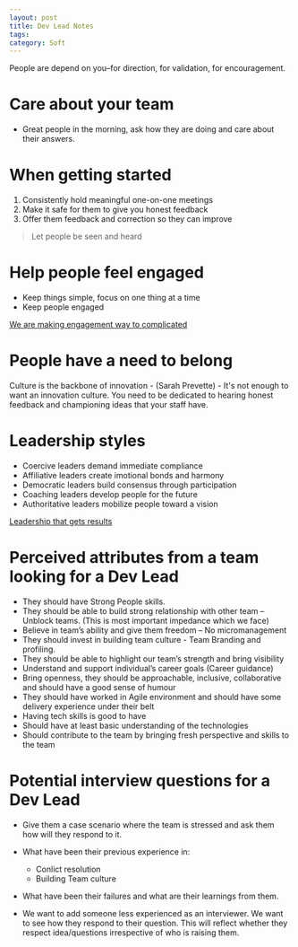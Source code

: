```yaml
---
layout: post
title: Dev Lead Notes
tags: 
category: Soft
---
```


People are depend on you–for direction, for validation, for encouragement.

# Care about your team

- Great people in the morning, ask how they are doing and care about their answers. 

# When getting started  

1. Consistently hold meaningful one-on-one meetings   
2. Make it safe for them to give you honest feedback  
3. Offer them feedback and correction so they can improve  

> Let people be seen and heard

# Help people feel engaged

- Keep things simple, focus on one thing at a time
- Keep people engaged  

[We are making engagement way to complicated](http://us7.campaign-archive2.com/?u=61b9f569636d0029c60263a99&id=3fcd3409bf&e=807b678eab)  

# People have a need to belong

Culture is the backbone of innovation - (Sarah Prevette) - It's not enough to want an innovation culture. You need to be dedicated to hearing honest feedback and championing ideas that your staff have.

# Leadership styles

* Coercive leaders demand immediate compliance  
* Affiliative leaders create imotional bonds and harmony  
* Democratic leaders build consensus through participation  
* Coaching leaders develop people for the future  
* Authoritative leaders mobilize people toward a vision  

[Leadership that gets results](https://hbr.org/2000/03/leadership-that-gets-results)  

# Perceived attributes from a team looking for a Dev Lead

* They should have Strong People skills.  
* They should be able to build strong relationship with other team – Unblock teams. (This is most important impedance which we face)  
* Believe in team’s ability and give them freedom – No micromanagement  
* They should invest in building team culture - Team Branding and profiling. 
* They should be able to highlight our team’s strength and bring visibility  
* Understand and support individual’s career goals (Career guidance)  
* Bring openness, they should be approachable, inclusive, collaborative and should have a good sense of humour  
* They should have worked in Agile environment and should have some delivery experience under their belt  
* Having tech skills is good to have 
* Should have at least basic understanding of the technologies  
* Should contribute to the team by bringing fresh perspective and skills to the team 
 #
# Potential interview questions for a Dev Lead

* Give them a case scenario where the team is stressed and ask them how will they respond to it.
* What have been their previous experience in:
  * Conlict resolution  
  * Building Team culture  

* What have been their failures and what are their learnings from them.
* We want to add someone less experienced as an interviewer. We want to see how they respond to their question. This will reflect whether they respect idea/questions irrespective of who is raising them.


